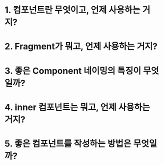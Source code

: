 # 1. 컴포넌트란 무엇이고, 언제 사용하는 거지?

# 2. Fragment가 뭐고, 언제 사용하는 거지?

# 3. 좋은 Component 네이밍의 특징이 무엇일까?

# 4. inner 컴포넌트는 뭐고, 언제 사용하는 거지?

# 5. 좋은 컴포넌트를 작성하는 방법은 무엇일까?